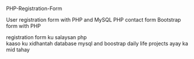PHP-Registration-Form


User registration form with PHP and MySQL PHP contact
form Bootstrap form with PHP

 registration form ku salaysan php <br>
 kaaso ku xidhantah database mysql  and boostrap 
 daily life projects ayay ka mid tahay 
 

